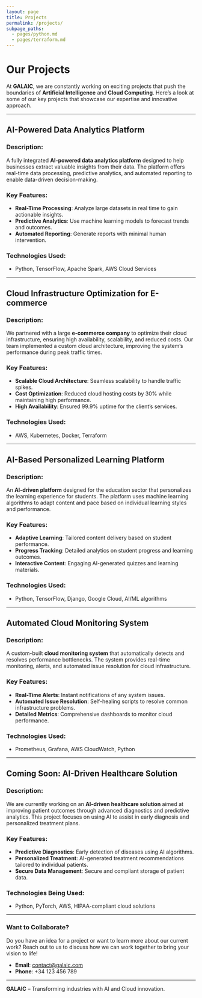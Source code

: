 ```yaml
---
layout: page
title: Projects
permalink: /projects/
subpage_paths:
  - pages/python.md
  - pages/terraform.md
---
```


# Our Projects

At **GALAIC**, we are constantly working on exciting projects that push the boundaries of **Artificial Intelligence** and **Cloud Computing**. Here’s a look at some of our key projects that showcase our expertise and innovative approach.

---

## AI-Powered Data Analytics Platform

### Description:
A fully integrated **AI-powered data analytics platform** designed to help businesses extract valuable insights from their data. The platform offers real-time data processing, predictive analytics, and automated reporting to enable data-driven decision-making.

### Key Features:
- **Real-Time Processing**: Analyze large datasets in real time to gain actionable insights.
- **Predictive Analytics**: Use machine learning models to forecast trends and outcomes.
- **Automated Reporting**: Generate reports with minimal human intervention.

### Technologies Used:
- Python, TensorFlow, Apache Spark, AWS Cloud Services

---

## Cloud Infrastructure Optimization for E-commerce

### Description:
We partnered with a large **e-commerce company** to optimize their cloud infrastructure, ensuring high availability, scalability, and reduced costs. Our team implemented a custom cloud architecture, improving the system’s performance during peak traffic times.

### Key Features:
- **Scalable Cloud Architecture**: Seamless scalability to handle traffic spikes.
- **Cost Optimization**: Reduced cloud hosting costs by 30% while maintaining high performance.
- **High Availability**: Ensured 99.9% uptime for the client’s services.

### Technologies Used:
- AWS, Kubernetes, Docker, Terraform

---

## AI-Based Personalized Learning Platform

### Description:
An **AI-driven platform** designed for the education sector that personalizes the learning experience for students. The platform uses machine learning algorithms to adapt content and pace based on individual learning styles and performance.

### Key Features:
- **Adaptive Learning**: Tailored content delivery based on student performance.
- **Progress Tracking**: Detailed analytics on student progress and learning outcomes.
- **Interactive Content**: Engaging AI-generated quizzes and learning materials.

### Technologies Used:
- Python, TensorFlow, Django, Google Cloud, AI/ML algorithms

---

## Automated Cloud Monitoring System

### Description:
A custom-built **cloud monitoring system** that automatically detects and resolves performance bottlenecks. The system provides real-time monitoring, alerts, and automated issue resolution for cloud infrastructure.

### Key Features:
- **Real-Time Alerts**: Instant notifications of any system issues.
- **Automated Issue Resolution**: Self-healing scripts to resolve common infrastructure problems.
- **Detailed Metrics**: Comprehensive dashboards to monitor cloud performance.

### Technologies Used:
- Prometheus, Grafana, AWS CloudWatch, Python

---

## Coming Soon: AI-Driven Healthcare Solution

### Description:
We are currently working on an **AI-driven healthcare solution** aimed at improving patient outcomes through advanced diagnostics and predictive analytics. This project focuses on using AI to assist in early diagnosis and personalized treatment plans.

### Key Features:
- **Predictive Diagnostics**: Early detection of diseases using AI algorithms.
- **Personalized Treatment**: AI-generated treatment recommendations tailored to individual patients.
- **Secure Data Management**: Secure and compliant storage of patient data.

### Technologies Being Used:
- Python, PyTorch, AWS, HIPAA-compliant cloud solutions

---

### Want to Collaborate?

Do you have an idea for a project or want to learn more about our current work? Reach out to us to discuss how we can work together to bring your vision to life!

- **Email**: [contact@galaic.com](mailto:contact@galaic.com)
- **Phone**: +34 123 456 789

---

**GALAIC** – Transforming industries with AI and Cloud innovation.
